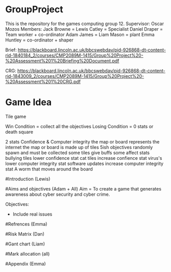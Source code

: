 # GroupProject
This is the repository for the games computing group 12. 
Supervisor: Oscar Mozos
Members: 
Jack Browne = 
Lewis Catley = Specialist 
Daniel Draper = Team worker + co-ordinator
Adam James = 
Liam Mason = plant
Emma Huntley = co-ordinator + shaper

Brief: https://blackboard.lincoln.ac.uk/bbcswebdav/pid-926868-dt-content-rid-1840184_2/courses/CMP2089M-1415/Group%20Project%20-%20Assessment%201%20Briefing%20Document.pdf

CRG: https://blackboard.lincoln.ac.uk/bbcswebdav/pid-926868-dt-content-rid-1843009_2/courses/CMP2089M-1415/Group%20Project%20-%20Assessment%201%20CRG.pdf

# Game Idea
Tile game

Win Condition = collect all the objectives
Losing Condition = 0 stats or death square

2 stats Confidence & Computer integrity
the map or board represents the internet
the map or board is made up of tiles
5ish objectives randomly spawn and must be collected
some tiles give buffs some affect stats
bullying tiles lower confidence stat
cat tiles increase confience stat
virus's lower computer integrity stat
software updates increase computer integrity stat
A worm that moves around the board

#Introduction (Lewis)

#Aims and objectives (Adam + All)
Aim = To create a game that generates awareness about cyber security and cyber crime.

Objectives:
- Include real issues

#Refrences (Emma)

#Risk Matrix (Dan)

#Gant chart (Liam)

#Mark allocation (all)

#Appendix (Emma)


